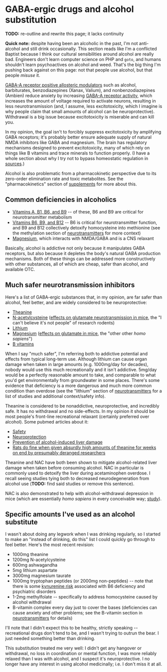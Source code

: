 # GABA-ergic drugs and alcohol substitution
**TODO:** re-outline and rewrite this page; it lacks continuity

**Quick note:** despite having been an alcoholic in the past, I'm not anti-alcohol and still drink occasionally. This section reads like I'm a conflicted Baptist because I think our cultural sensibilities around alcohol are really bad. Engineers don't learn computer science on PHP and `goto`, and humans shouldn't learn psychoactives on alcohol and weed. That's the big thing I'm pushing back against on this page: not that people use alcohol, but that people _misuse_ it.

[GABA-A receptor positive allosteric modulators](https://en.wikipedia.org/wiki/GABAA_receptor_positive_allosteric_modulator) such as alcohol, barbiturates, benzodiazepines (Xanax, Valium), and nonbenzodiazepines (Ambien) reduce anxiety by increasing [GABA-A receptor activity](https://en.wikipedia.org/wiki/GABAA_receptor), which increases the amount of voltage required to activate neurons, resulting in less neurotransmission (and, I assume, less excitotoxicity, which I imagine is why people claim that small amounts of alcohol can be neuroprotective). Withdrawal is a big issue because excitotoxicity is miserable and can kill you.

In my opinion, the goal isn't to forcibly suppress excitotoxicity by amplifying GABA receptors; it's probably better ensure adequate supply of natural NMDA inhibitors like GABA and magnesium. The brain has regulatory mechanisms designed to prevent excitotoxicity, many of which rely on things like B vitamins and trace minerals to function properly. (I have a whole section about why I try not to bypass homeostatic regulation in [sources](sources.md).)

Alcohol is also problematic from a pharmacokinetic perspective due to its zero-order elimination rate and toxic metabolites. See the "pharmacokinetics" section of [supplements](supplements.md) for more about this.


## Common deficiencies in alcoholics
+ [Vitamins A, B1, B6, and B9](https://pubmed.ncbi.nlm.nih.gov/3544907/) -- of these, B6 and B9 are critical for neurotransmitter metabolism
+ [Vitamins B6, B9, and B12](https://pubmed.ncbi.nlm.nih.gov/10758367/) -- B6 is critical for neurotransmitter function, and B9 and B12 collectively detoxify homocysteine into methionine (see the methylation section of [neurotransmitters](neurotransmitters.md) for more context)
+ [Magnesium](https://pubmed.ncbi.nlm.nih.gov/7836619/), which interacts with NMDA/GABA and is a CNS relaxant

Basically, alcohol is addictive not only because it manipulates GABA receptors, but also because it depletes the body's natural GABA production mechanisms. Both of these things can be addressed more constructively with other substances, all of which are cheap, safer than alcohol, and available OTC.


## Much safer neurotransmission inhibitors
Here's a list of GABA-ergic substances that, in my opinion, are far safer than alcohol, feel better, and are widely considered to be neuroprotective:

+ [Theanine](https://en.wikipedia.org/wiki/Theanine)
+ [N-acetylcysteine](https://en.wikipedia.org/wiki/Acetylcysteine) ([effects on glutamate neurotransmission in mice](https://pubmed.ncbi.nlm.nih.gov/29985009/), the "I can't believe it's not people" of research rodents)
+ [Lithium](https://pubmed.ncbi.nlm.nih.gov/2868724/)
+ [Magnesium](https://en.wikipedia.org/wiki/Magnesium_in_biology) ([effects on glutamate in mice](https://pubmed.ncbi.nlm.nih.gov/18799816/), the "other other _homo sapiens_")
+ [B vitamins](https://www.researchgate.net/publication/311242581_Relation_between_vitamins_of_the_b_complex_GABA_and_glutamate_and_their_role_in_neurocognitive_disorders_-Brief_review)

When I say "much safer", I'm referring both to addictive potential and effects from typical long-term use. Although lithium can cause organ damage when taken in large amounts (e.g. 1000mg/day for decades), nobody would use this much recreationally and it isn't addictive. 5mg/day would be a perfectly reasonable amount to take, and comparable to what you'd get environmentally from groundwater in some places. There's some evidence that deficiency is a more dangerous and much more common condition than overdose (see the "lithium" section of [neurotransmitters](neurotransmitters.md) for a list of studies and additional context/safety info).

Theanine is considered to be nonaddictive, neuroprotective, and incredibly safe. It has no withdrawal and no side-effects. In my opinion it should be most people's front-line recreational relaxant (certainly preferred over alcohol). Some pubmed articles about it:

+ [Safety](https://pubmed.ncbi.nlm.nih.gov/26192072/)
+ [Neuroprotection](https://pubmed.ncbi.nlm.nih.gov/31145971/)
+ [Prevention of alcohol-induced liver damage](https://pubmed.ncbi.nlm.nih.gov/16141543/)
+ [Rats do fine when given absurdly high amounts of theanine for weeks on end by presumably deranged researchers](https://www.sciencedirect.com/science/article/abs/pii/S0278691506000949)

Theanine and NAC have both been shown to mitigate alcohol-related liver damage when taken before consuming alcohol. NAC in particular is commonly used to detoxify the liver during acetaminophen overdose. I recall seeing studies tying both to decreased neurodegeneration from alcohol use (**TODO:** find said studies or remove this sentence).

NAC is also demonstrated to help with alcohol-withdrawal depression in mice (which are essentially _homo sapiens_ in every conceivable way; [study](https://pubmed.ncbi.nlm.nih.gov/29704590/)).


## Specific amounts I've used as an alcohol substitute
I wasn't about doing any legwork when I was drinking regularly, so I started to make an "instead of drinking, do this" list I could quickly go through to feel better. Here's the most recent revision:

+ 1000mg theanine
+ 1200mg N-acetylcysteine
+ 600mg ashwagandha
+ 5mg lithium aspartate
+ 3000mg magnesium taurate
+ 1000mg tryptophan peptides (or 2000mg non-peptides) -- note that there is some [kynurenine risk](https://en.wikipedia.org/wiki/Kynurenine) associated with B6 deficiency and psychiatric disorders
+ 1-2mg methylfolate -- specifically to address homocysteine caused by alcohol withdrawal
+ B-vitamin complex every day just to cover the bases (deficiencies can cause anxiety and other problems; see the B-vitamin section in [neurotransmitters](neurotransmitters.md) for details)

I'll note that I didn't expect this to be healthy, strictly speaking -- recreational drugs don't tend to be, and I wasn't trying to outrun the bear. I just needed something better than drinking.

This substitution treated me very well: I didn't get any hangover or withdrawal, no loss in coordination or mental function, I was more reliably relaxed than I was with alcohol, and I suspect it's neuroprotective. I no longer have any interest in using alcohol medicinally; i.e. I don't miss it at all.
